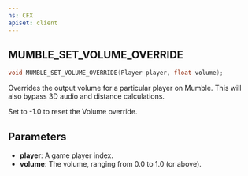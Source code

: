 ```yaml
---
ns: CFX
apiset: client
---
```

## MUMBLE_SET_VOLUME_OVERRIDE

```c
void MUMBLE_SET_VOLUME_OVERRIDE(Player player, float volume);
```

Overrides the output volume for a particular player on Mumble. This will also bypass 3D audio and distance calculations.

Set to -1.0 to reset the Volume override.

## Parameters
* **player**: A game player index.
* **volume**: The volume, ranging from 0.0 to 1.0 (or above).


